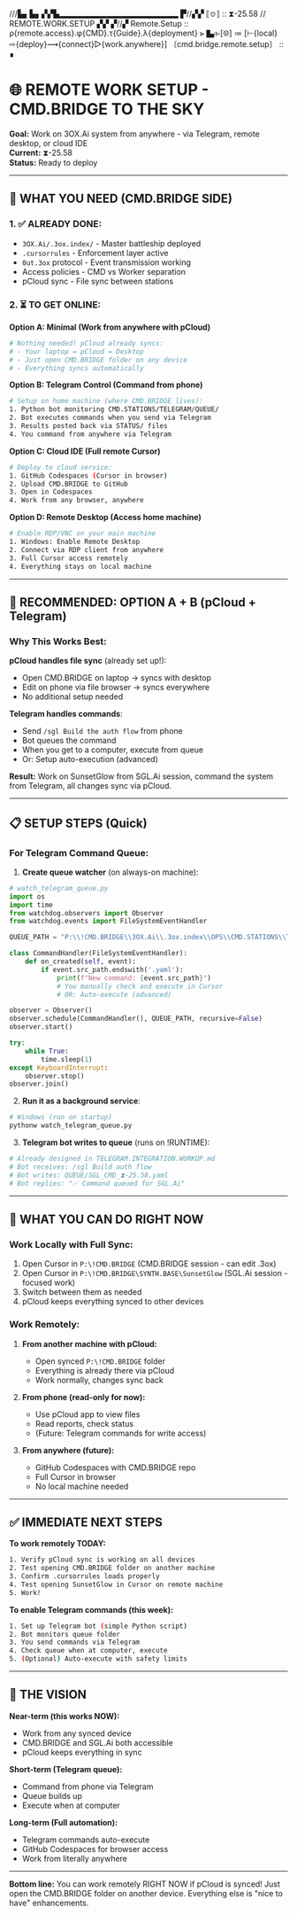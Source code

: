 ///▙▖▙▖▞▞▙▂▂▂▂▂▂▂▂▂▂▂▂▂▂▂▂▂▂▂▂
▛//▞▞ ⟦⎊⟧ :: ⧗-25.58 // REMOTE.WORK.SETUP ▞▞
▞//▞ Remote.Setup :: ρ{remote.access}.φ{CMD}.τ{Guide}.λ{deployment} ⫸
▙⌱[🌐] ≔ [⊢{local}⇨{deploy}⟿{connect}▷{work.anywhere}]
〔cmd.bridge.remote.setup〕 :: ∎

# 🌐 REMOTE WORK SETUP - CMD.BRIDGE TO THE SKY

**Goal:** Work on 3OX.Ai system from anywhere - via Telegram, remote desktop, or cloud IDE  
**Current:** ⧗-25.58  
**Status:** Ready to deploy

---

## 🎯 WHAT YOU NEED (CMD.BRIDGE SIDE)

### 1. ✅ ALREADY DONE:
- `3OX.Ai/.3ox.index/` - Master battleship deployed
- `.cursorrules` - Enforcement layer active
- `0ut.3ox` protocol - Event transmission working
- Access policies - CMD vs Worker separation
- pCloud sync - File sync between stations

### 2. ⏳ TO GET ONLINE:

**Option A: Minimal (Work from anywhere with pCloud)**
```bash
# Nothing needed! pCloud already syncs:
# - Your laptop ↔ pCloud ↔ Desktop
# - Just open CMD.BRIDGE folder on any device
# - Everything syncs automatically
```

**Option B: Telegram Control (Command from phone)**
```bash
# Setup on home machine (where CMD.BRIDGE lives):
1. Python bot monitoring CMD.STATIONS/TELEGRAM/QUEUE/
2. Bot executes commands when you send via Telegram
3. Results posted back via STATUS/ files
4. You command from anywhere via Telegram
```

**Option C: Cloud IDE (Full remote Cursor)**
```bash
# Deploy to cloud service:
1. GitHub Codespaces (Cursor in browser)
2. Upload CMD.BRIDGE to GitHub
3. Open in Codespaces
4. Work from any browser, anywhere
```

**Option D: Remote Desktop (Access home machine)**
```bash
# Enable RDP/VNC on your main machine
1. Windows: Enable Remote Desktop
2. Connect via RDP client from anywhere
3. Full Cursor access remotely
4. Everything stays on local machine
```

---

## 🚀 RECOMMENDED: OPTION A + B (pCloud + Telegram)

### Why This Works Best:

**pCloud handles file sync** (already set up!):
- Open CMD.BRIDGE on laptop → syncs with desktop
- Edit on phone via file browser → syncs everywhere
- No additional setup needed

**Telegram handles commands**:
- Send `/sgl Build the auth flow` from phone
- Bot queues the command
- When you get to a computer, execute from queue
- Or: Setup auto-execution (advanced)

**Result:** Work on SunsetGlow from SGL.Ai session, command the system from Telegram, all changes sync via pCloud.

---

## 📋 SETUP STEPS (Quick)

### For Telegram Command Queue:

1. **Create queue watcher** (on always-on machine):
```python
# watch_telegram_queue.py
import os
import time
from watchdog.observers import Observer
from watchdog.events import FileSystemEventHandler

QUEUE_PATH = "P:\\!CMD.BRIDGE\\3OX.Ai\\.3ox.index\\OPS\\CMD.STATIONS\\TELEGRAM\\QUEUE"

class CommandHandler(FileSystemEventHandler):
    def on_created(self, event):
        if event.src_path.endswith('.yaml'):
            print(f"New command: {event.src_path}")
            # You manually check and execute in Cursor
            # OR: Auto-execute (advanced)

observer = Observer()
observer.schedule(CommandHandler(), QUEUE_PATH, recursive=False)
observer.start()

try:
    while True:
        time.sleep(1)
except KeyboardInterrupt:
    observer.stop()
observer.join()
```

2. **Run it as a background service**:
```bash
# Windows (run on startup)
pythonw watch_telegram_queue.py
```

3. **Telegram bot writes to queue** (runs on !RUNTIME):
```python
# Already designed in TELEGRAM.INTEGRATION.WORKUP.md
# Bot receives: /sgl Build auth flow
# Bot writes: QUEUE/SGL_CMD_⧗-25.58.yaml
# Bot replies: "✅ Command queued for SGL.Ai"
```

---

## 🎯 WHAT YOU CAN DO RIGHT NOW

### Work Locally with Full Sync:
1. Open Cursor in `P:\!CMD.BRIDGE` (CMD.BRIDGE session - can edit .3ox)
2. Open Cursor in `P:\!CMD.BRIDGE\SYNTH.BASE\SunsetGlow` (SGL.Ai session - focused work)
3. Switch between them as needed
4. pCloud keeps everything synced to other devices

### Work Remotely:
1. **From another machine with pCloud:**
   - Open synced `P:\!CMD.BRIDGE` folder
   - Everything is already there via pCloud
   - Work normally, changes sync back

2. **From phone (read-only for now):**
   - Use pCloud app to view files
   - Read reports, check status
   - (Future: Telegram commands for write access)

3. **From anywhere (future):**
   - GitHub Codespaces with CMD.BRIDGE repo
   - Full Cursor in browser
   - No local machine needed

---

## ✅ IMMEDIATE NEXT STEPS

**To work remotely TODAY:**
```bash
1. Verify pCloud sync is working on all devices
2. Test opening CMD.BRIDGE folder on another machine
3. Confirm .cursorrules loads properly
4. Test opening SunsetGlow in Cursor on remote machine
5. Work!
```

**To enable Telegram commands (this week):**
```bash
1. Set up Telegram bot (simple Python script)
2. Bot monitors queue folder
3. You send commands via Telegram
4. Check queue when at computer, execute
5. (Optional) Auto-execute with safety limits
```

---

## 🌟 THE VISION

**Near-term (this works NOW):**
- Work from any synced device
- CMD.BRIDGE and SGL.Ai both accessible
- pCloud keeps everything in sync

**Short-term (Telegram queue):**
- Command from phone via Telegram
- Queue builds up
- Execute when at computer

**Long-term (Full automation):**
- Telegram commands auto-execute
- GitHub Codespaces for browser access
- Work from literally anywhere

---

**Bottom line:** You can work remotely RIGHT NOW if pCloud is synced! Just open the CMD.BRIDGE folder on another device. Everything else is "nice to have" enhancements.



